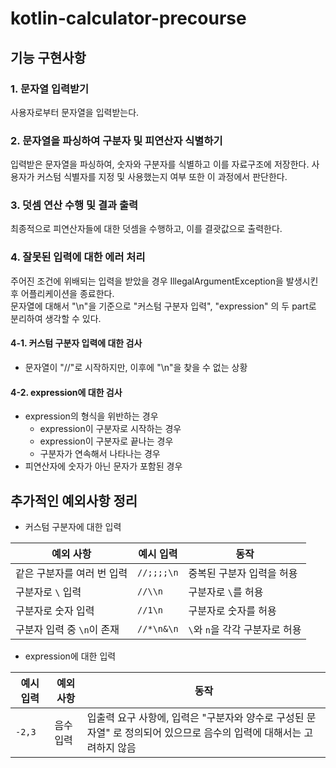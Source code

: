 # kotlin-calculator-precourse

## 기능 구현사항

### 1. 문자열 입력받기

사용자로부터 문자열을 입력받는다.

### 2. 문자열을 파싱하여 구분자 및 피연산자 식별하기

입력받은 문자열을 파싱하여, 숫자와 구분자를 식별하고 이를 자료구조에 저장한다.
사용자가 커스텀 식별자를 지정 및 사용했는지 여부 또한 이 과정에서 판단한다.

### 3. 덧셈 연산 수행 및 결과 출력

최종적으로 피연산자들에 대한 덧셈을 수행하고, 이를 결괏값으로 출력한다.

### 4. 잘못된 입력에 대한 에러 처리

주어진 조건에 위배되는 입력을 받았을 경우 IllegalArgumentException을 발생시킨 후 어플리케이션을 종료한다.   
문자열에 대해서 "\n"을 기준으로 "커스텀 구분자 입력", "expression" 의 두 part로 분리하여 생각할 수 있다.

#### 4-1. 커스텀 구분자 입력에 대한 검사

- 문자열이 "//"로 시작하지만, 이후에 "\n"을 찾을 수 없는 상황

#### 4-2. expression에 대한 검사

- expression의 형식을 위반하는 경우
    - expression이 구분자로 시작하는 경우
    - expression이 구분자로 끝나는 경우
    - 구분자가 연속해서 나타나는 경우
- 피연산자에 숫자가 아닌 문자가 포함된 경우

## 추가적인 예외사항 정리

- 커스텀 구분자에 대한 입력

| 예외 사항             | 예시 입력      | 동작                   |
|-------------------|------------|----------------------|
| 같은 구분자를 여러 번 입력   | `//;;;;\n` | 중복된 구분자 입력을 허용       |
| 구분자로 `\` 입력       | `//\\n`    | 구분자로 `\`를 허용         |
| 구분자로 숫자 입력        | `//1\n`    | 구분자로 숫자를 허용          |
| 구분자 입력 중 `\n`이 존재 | `//*\n&\n` | `\`와 `n`을 각각 구분자로 허용 |

- expression에 대한 입력

| 예시 입력  | 예외 사항 | 동작                                                                  |
|--------|-------|---------------------------------------------------------------------| 
| `-2,3` | 음수 입력 | 입출력 요구 사항에, 입력은 "구분자와 양수로 구성된 문자열" 로 정의되어 있으므로 음수의 입력에 대해서는 고려하지 않음 |
